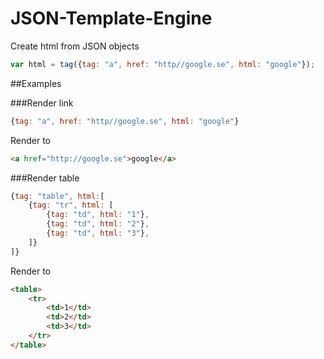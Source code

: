 JSON-Template-Engine
====================

Create html from JSON objects


```javascript
var html = tag({tag: "a", href: "http//google.se", html: "google"});
```


##Examples

###Render link

```javascript
{tag: "a", href: "http//google.se", html: "google"}
```
Render to

```html
<a href="http://google.se">google</a>
```

###Render table

```javascript
{tag: "table", html:[
    {tag: "tr", html: [
        {tag: "td", html: "1"},
        {tag: "td", html: "2"},
        {tag: "td", html: "3"},
    ]}
]}
```
Render to

```html
<table>
    <tr>
        <td>1</td>
        <td>2</td>
        <td>3</td>
    </tr>
</table>
```